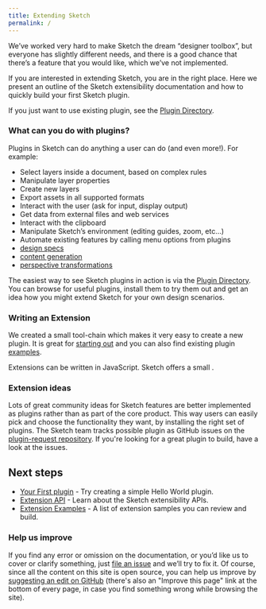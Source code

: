 ```yaml
---
title: Extending Sketch
permalink: /
---
```


We’ve worked very hard to make Sketch the dream “designer toolbox”, but everyone has slightly different needs, and there is a good chance that there’s a feature that you would like, which we’ve not implemented.

If you are interested in extending Sketch, you are in the right place. Here we present an outline of the Sketch extensibility documentation and how to quickly build your first Sketch plugin.

If you just want to use existing plugin, see the [Plugin Directory](https://sketchapp.com/extensions/plugins/).

### What can you do with plugins?

Plugins in Sketch can do anything a user can do (and even more!). For example:

- Select layers inside a document, based on complex rules
- Manipulate layer properties
- Create new layers
- Export assets in all supported formats
- Interact with the user (ask for input, display output)
- Get data from external files and web services
- Interact with the clipboard
- Manipulate Sketch’s environment (editing guides, zoom, etc…)
- Automate existing features by calling menu options from plugins
- [design specs](https://github.com/utom/sketch-measure)
- [content generation](https://github.com/timuric/Content-generator-sketch-plugin)
- [perspective transformations](https://github.com/jamztang/MagicMirror)

The easiest way to see Sketch plugins in action is via the [Plugin Directory](https://sketchapp.com/extensions/plugins/). You can browse for useful plugins, install them to try them out and get an idea how you might extend Sketch for your own design scenarios.

### Writing an Extension

We created a small tool-chain which makes it very easy to create a new plugin. It is great for [starting out](/guides/first-plugin) and you can also find existing plugin [examples](/examples/).

Extensions can be written in JavaScript. Sketch offers a small .

<!--

### Testing Extensions

We also have great support for writing and running tests for your plugin. You can easily create integration tests which call the Sketch APIs and test your code in a running Sketch instance.

-->

### Extension ideas

Lots of great community ideas for Sketch features are better implemented as plugins rather than as part of the core product. This way users can easily pick and choose the functionality they want, by installing the right set of plugins. The Sketch team tracks possible plugin as GitHub issues on the [plugin-request repository](https://github.com/sketchplugins/plugin-requests/issues). If you're looking for a great plugin to build, have a look at the issues.

## Next steps

- [Your First plugin](/guides/first-plugin) - Try creating a simple Hello World plugin.
- [Extension API](/reference/) - Learn about the Sketch extensibility APIs.
- [Extension Examples](/examples/) - A list of extension samples you can review and build.

### Help us improve

If you find any error or omission on the documentation, or you’d like us to cover or clarify something, just [file an issue]({{site.github_repo}}/issues) and we’ll try to fix it. Of course, since all the content on this site is open source, you can help us improve by [suggesting an edit on GitHub]({{site.github_repo}}) (there's also an "Improve this page" link at the bottom of every page, in case you find something wrong while browsing the site).
